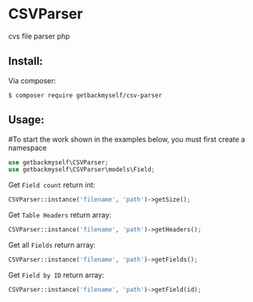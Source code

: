 # CSVParser
cvs file parser php


## Install:

 Via composer:

```
$ composer require getbackmyself/csv-parser
```
## Usage:


#To start the work shown in the examples below, you must first create a namespace
```php
use getbackmyself\CSVParser;
use getbackmyself\CSVParser\models\Field;
```

Get `Field count` return int:
```php
CSVParser::instance('filename', 'path')->getSize();
```

Get `Table Headers` return array:
```php
CSVParser::instance('filename', 'path')->getHeaders();
```

Get all `Fields` return array:
```php
CSVParser::instance('filename', 'path')->getFields();
```

Get `Field by ID` return array:
```php
CSVParser::instance('filename', 'path')->getField(id);
```

